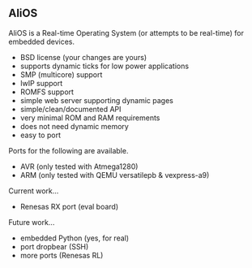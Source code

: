 ## AliOS

AliOS is a Real-time Operating System (or attempts to be real-time) for
embedded devices.

   - BSD license (your changes are yours)
   - supports dynamic ticks for low power applications
   - SMP (multicore) support
   - lwIP support
   - ROMFS support
   - simple web server supporting dynamic pages
   - simple/clean/documented API
   - very minimal ROM and RAM requirements
   - does not need dynamic memory
   - easy to port

Ports for the following are available.

   - AVR (only tested with Atmega1280)
   - ARM (only tested with QEMU versatilepb & vexpress-a9)

Current work...

   - Renesas RX port (eval board)

Future work...

   - embedded Python (yes, for real)
   - port dropbear (SSH)
   - more ports (Renesas RL)
